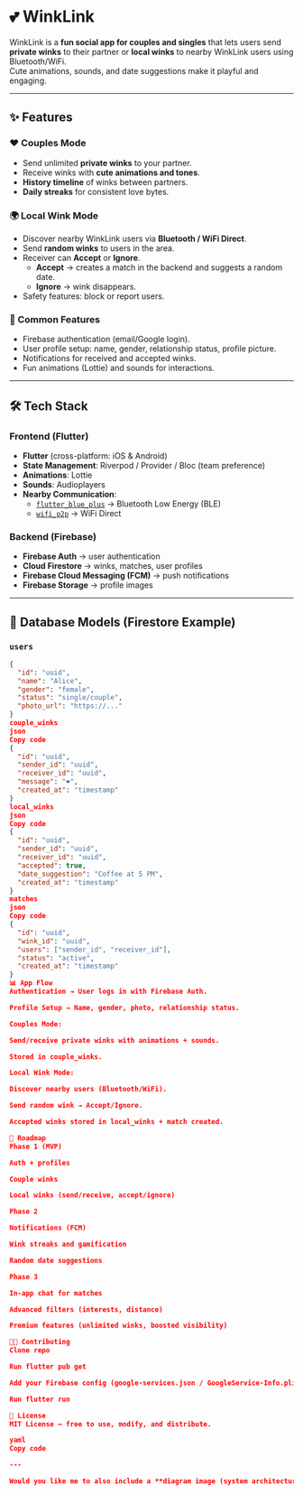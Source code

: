 # 💕 WinkLink

WinkLink is a **fun social app for couples and singles** that lets users send **private winks** to their partner or **local winks** to nearby WinkLink users using Bluetooth/WiFi.  
Cute animations, sounds, and date suggestions make it playful and engaging.  

---

## ✨ Features

### ❤️ Couples Mode
- Send unlimited **private winks** to your partner.
- Receive winks with **cute animations and tones**.
- **History timeline** of winks between partners.
- **Daily streaks** for consistent love bytes.

### 🌍 Local Wink Mode
- Discover nearby WinkLink users via **Bluetooth / WiFi Direct**.
- Send **random winks** to users in the area.
- Receiver can **Accept** or **Ignore**.
  - **Accept** → creates a match in the backend and suggests a random date.
  - **Ignore** → wink disappears.
- Safety features: block or report users.

### 🔔 Common Features
- Firebase authentication (email/Google login).
- User profile setup: name, gender, relationship status, profile picture.
- Notifications for received and accepted winks.
- Fun animations (Lottie) and sounds for interactions.

---

## 🛠 Tech Stack

### Frontend (Flutter)
- **Flutter** (cross-platform: iOS & Android)
- **State Management**: Riverpod / Provider / Bloc (team preference)
- **Animations**: Lottie
- **Sounds**: Audioplayers
- **Nearby Communication**:
  - [`flutter_blue_plus`](https://pub.dev/packages/flutter_blue_plus) → Bluetooth Low Energy (BLE)
  - [`wifi_p2p`](https://pub.dev/packages/wifi_p2p) → WiFi Direct

### Backend (Firebase)
- **Firebase Auth** → user authentication
- **Cloud Firestore** → winks, matches, user profiles
- **Firebase Cloud Messaging (FCM)** → push notifications
- **Firebase Storage** → profile images

---

## 📂 Database Models (Firestore Example)

### `users`
```json
{
  "id": "uuid",
  "name": "Alice",
  "gender": "female",
  "status": "single/couple",
  "photo_url": "https://..."
}
couple_winks
json
Copy code
{
  "id": "uuid",
  "sender_id": "uuid",
  "receiver_id": "uuid",
  "message": "❤️",
  "created_at": "timestamp"
}
local_winks
json
Copy code
{
  "id": "uuid",
  "sender_id": "uuid",
  "receiver_id": "uuid",
  "accepted": true,
  "date_suggestion": "Coffee at 5 PM",
  "created_at": "timestamp"
}
matches
json
Copy code
{
  "id": "uuid",
  "wink_id": "uuid",
  "users": ["sender_id", "receiver_id"],
  "status": "active",
  "created_at": "timestamp"
}
📊 App Flow
Authentication → User logs in with Firebase Auth.

Profile Setup → Name, gender, photo, relationship status.

Couples Mode:

Send/receive private winks with animations + sounds.

Stored in couple_winks.

Local Wink Mode:

Discover nearby users (Bluetooth/WiFi).

Send random wink → Accept/Ignore.

Accepted winks stored in local_winks + match created.

🚀 Roadmap
Phase 1 (MVP)

Auth + profiles

Couple winks

Local winks (send/receive, accept/ignore)

Phase 2

Notifications (FCM)

Wink streaks and gamification

Random date suggestions

Phase 3

In-app chat for matches

Advanced filters (interests, distance)

Premium features (unlimited winks, boosted visibility)

👨‍💻 Contributing
Clone repo

Run flutter pub get

Add your Firebase config (google-services.json / GoogleService-Info.plist)

Run flutter run

📜 License
MIT License – free to use, modify, and distribute.

yaml
Copy code

---

Would you like me to also include a **diagram image (system architecture)** in this `README.md` so y